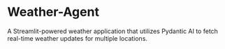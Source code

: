 # Weather-Agent
A Streamlit-powered weather application that utilizes Pydantic AI to fetch real-time weather updates for multiple locations.
